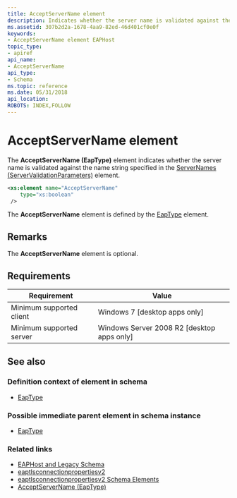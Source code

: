 ```yaml
---
title: AcceptServerName element
description: Indicates whether the server name is validated against the name string specified in the ServerNames (ServerValidationParameters) element. | AcceptServerName element
ms.assetid: 307b2d2a-1678-4aa9-82ed-46d401cf0e0f
keywords:
- AcceptServerName element EAPHost
topic_type:
- apiref
api_name:
- AcceptServerName
api_type:
- Schema
ms.topic: reference
ms.date: 05/31/2018
api_location: 
ROBOTS: INDEX,FOLLOW
---
```


# AcceptServerName element

The **AcceptServerName (EapType)** element indicates whether the server name is validated against the name string specified in the [ServerNames (ServerValidationParameters)](eaptlsconnectionpropertiesv1schema-servernames-servervalidationparameters-element.md) element.

``` xml
<xs:element name="AcceptServerName"
    type="xs:boolean"
 />
```

The **AcceptServerName** element is defined by the [EapType](eaptlsconnectionpropertiesv1schema-eaptype-element.md) element.

## Remarks

The **AcceptServerName** element is optional.

## Requirements

| Requirement | Value |
|-------------------------------------|---------------------------------------------------------|
| Minimum supported client | Windows 7 \[desktop apps only\] |
| Minimum supported server | Windows Server 2008 R2 \[desktop apps only\] |

## See also

### Definition context of element in schema

- [EapType](eaptlsconnectionpropertiesv1schema-eaptype-element.md)

### Possible immediate parent element in schema instance

- [EapType](eaptlsconnectionpropertiesv1schema-eaptype-element.md)

### Related links

- [EAPHost and Legacy Schema](eaphost-schemas.md)
- [eaptlsconnectionpropertiesv2](eaptlsconnectionpropertiesv2schema-schema.md)
- [eaptlsconnectionpropertiesv2 Schema Elements](eaptlsconnectionpropertiesv2schema-elements.md)
- [AcceptServerName (EapType)](eaptlsconnectionpropertiesv1schema-tlsextensionstype-peapextensionstype-element.md)
